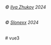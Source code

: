 <h6> © <a href="https://github.com/Ilich777">Ilya Zhukov</a> 2024 </h6>
<h6> © <a href="https://github.com/Slonexx">Slonexx</a> 2024 </h6>
#   v u e 3  
 